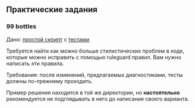 ## Практические задания

### 99 bottles

Дано: [простой скрипт](/99bottles/main.go) с [тестами](/99bottles/main_test.go).

Требуется найти как можно больше стилистических проблем в коде, которые можно исправить с помощью ruleguard правил.
Вам нужно написать эти правила.

Требования: после изменений, предлагаемых диагностиками, тесты должны по-прежнему проходить.

Пример решения находится в той же директории, но **настоятельно** рекомендуется не подглядывать в него до написания своего варианта.
